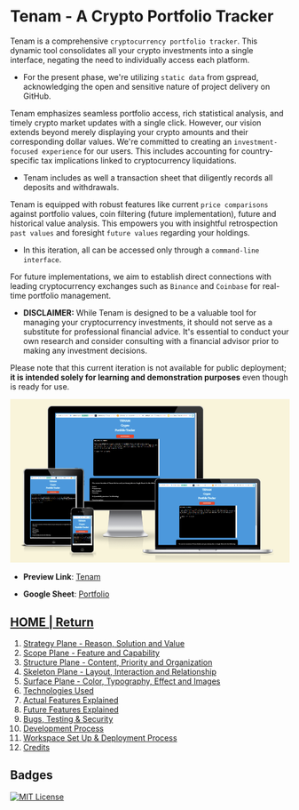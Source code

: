 # Tenam - A Crypto Portfolio Tracker

Tenam is a comprehensive `cryptocurrency portfolio tracker`. This dynamic tool consolidates all your crypto investments into a single interface, negating the need to individually access each platform. 

- For the present phase, we're utilizing `static data` from gspread, acknowledging the open and sensitive nature of project delivery on GitHub.

Tenam emphasizes seamless portfolio access, rich statistical analysis, and timely crypto market updates with a single click. However, our vision extends beyond merely displaying your crypto amounts and their corresponding dollar values. We're committed to creating an `investment-focused experience` for our users. This includes accounting for country-specific tax implications linked to cryptocurrency liquidations. 

- Tenam includes as well a transaction sheet that diligently records all deposits and withdrawals.

Tenam is equipped with robust features like current `price comparisons` against portfolio values, coin filtering (future implementation), future and historical value analysis. This empowers you with insightful retrospection `past values` and foresight `future values` regarding your holdings.

- In this iteration, all can be accessed only through a `command-line interface`.

For future implementations, we aim to establish direct connections with leading cryptocurrency exchanges such as `Binance` and `Coinbase` for real-time portfolio management. 

- **DISCLAIMER:** While Tenam is designed to be a valuable tool for managing your cryptocurrency investments, it should not serve as a substitute for professional financial advice. It's essential to conduct your own research and consider consulting with a financial advisor prior to making any investment decisions.

Please note that this current iteration is not available for public deployment; **it is intended solely for learning and demonstration purposes** even though is ready for use.

![Responsive Mockup image](https://github.com/plexoio/tenam/blob/main/documentation/assets/img/mockup.png)

- **Preview Link**: [Tenam](https://tenam-crypto.herokuapp.com/)

- **Google Sheet**: [Portfolio](https://docs.google.com/spreadsheets/d/1IEaXqnPewHWOS8JB6kf074AWygVKgqplSE1WjHs-T28/edit?usp=sharing)


## [HOME | Return](https://github.com/plexoio/tenam/blob/main/README.md)

1. [Strategy Plane - Reason, Solution and Value](https://github.com/plexoio/tenam/blob/main/documentation/assets/readme/strategy.md)
2. [Scope Plane - Feature and Capability](https://github.com/plexoio/tenam/blob/main/documentation/assets/readme/scope.md)
3. [Structure Plane - Content, Priority and Organization](https://github.com/plexoio/tenam/blob/main/documentation/assets/readme/structure.md)
4. [Skeleton Plane - Layout, Interaction and Relationship](https://github.com/plexoio/tenam/blob/main/documentation/assets/readme/skeleton.md)
5. [Surface Plane - Color, Typography, Effect and Images](https://github.com/plexoio/tenam/blob/main/documentation/assets/readme/surface.md)
6. [Technologies Used](https://github.com/plexoio/tenam/blob/main/documentation/assets/readme/technologies.md)
7. [Actual Features Explained](https://github.com/plexoio/tenam/blob/main/documentation/assets/readme/actual_features.md)
8. [Future Features Explained](https://github.com/plexoio/tenam/blob/main/documentation/assets/readme/future_features.md)
9. [Bugs, Testing & Security](https://github.com/plexoio/tenam/blob/main/documentation/assets/readme/bugs_testing.md)
10. [Development Process](https://github.com/plexoio/tenam/blob/main/documentation/assets/readme/development.md)
11. [Workspace Set Up & Deployment Process](https://github.com/plexoio/tenam/blob/main/documentation/assets/readme/deployment.md)
12. [Credits](https://github.com/plexoio/tenam/blob/main/documentation/assets/readme/credits.md)

## Badges

[![MIT License](https://img.shields.io/badge/License-MIT-green.svg)](https://choosealicense.com/licenses/mit/)
